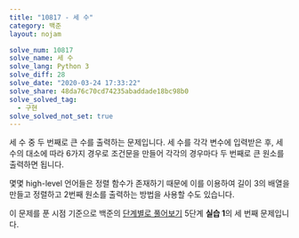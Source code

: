 ```yaml
---
title: "10817 - 세 수"
category: 백준
layout: nojam

solve_num: 10817
solve_name: 세 수
solve_lang: Python 3
solve_diff: 28
solve_date: "2020-03-24 17:33:22"
solve_share: 48da76c70cd74235abaddade18bc98b0
solve_solved_tag:
  - 구현
solve_solved_not_set: true
---
```


세 수 중 두 번째로 큰 수를 출력하는 문제입니다. 세 수를 각각 변수에 입력받은 후, 세 수의 대소에 따라 6가지 경우로 조건문을 만들어 각각의 경우마다 두 번째로 큰 원소를 출력하면 됩니다.

몇몇 high-level 언어들은 정렬 함수가 존재하기 때문에 이를 이용하여 길이 3의 배열을 만들고 정렬하고 2번째 원소를 출력하는 방법을 사용할 수도 있습니다.

이 문제를 푼 시점 기준으로 백준의 [단계별로 풀어보기](http://noj.am/p/s) 5단계 **실습 1**의 세 번째 문제입니다.
